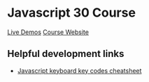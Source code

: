 # Javascript 30 Course
[Live Demos](https://chaddoncooper.co.uk/javascript30)
[Course Website](https://javascript30.com/)

## Helpful development links

* [Javascript keyboard key codes cheatsheet](https://www.cambiaresearch.com/articles/15/javascript-char-codes-key-codes)